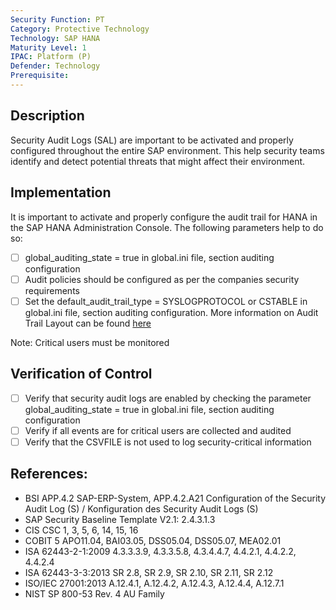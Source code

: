 ```yaml
---
Security Function: PT
Category: Protective Technology
Technology: SAP HANA
Maturity Level: 1
IPAC: Platform (P)
Defender: Technology
Prerequisite:
---
```


## Description

Security Audit Logs (SAL) are important to be activated and properly configured throughout the entire SAP environment. This help security teams identify and detect potential threats that might affect their environment.

## Implementation

It is important to activate and properly configure the audit trail for HANA in the SAP HANA Administration Console. The following parameters help to do so:

- [ ] global_auditing_state = true in global.ini file, section auditing configuration
- [ ] Audit policies should be configured as per the companies security requirements
- [ ] Set the default_audit_trail_type = SYSLOGPROTOCOL or CSTABLE in global.ini file, section auditing configuration. More information on Audit Trail Layout can be found [here](https://help.sap.com/viewer/b3ee5778bc2e4a089d3299b82ec762a7/2.0.03/en-US/0a57444d217649bf94a19c0b68b470cc.html)

Note: Critical users must be monitored

## Verification of Control

- [ ] Verify that security audit logs are enabled by checking the parameter global_auditing_state = true in global.ini file, section auditing configuration
- [ ] Verify if all events are for critical users are collected and audited
- [ ] Verify that the CSVFILE is not used to log security-critical information

## References:
- BSI APP.4.2 SAP-ERP-System, APP.4.2.A21 Configuration of the Security Audit Log (S) / Konfiguration des Security Audit Logs (S)
- SAP Security Baseline Template V2.1: 2.4.3.1.3
- CIS CSC 1, 3, 5, 6, 14, 15, 16
- COBIT 5 APO11.04, BAI03.05, DSS05.04, DSS05.07, MEA02.01
- ISA 62443-2-1:2009 4.3.3.3.9, 4.3.3.5.8, 4.3.4.4.7, 4.4.2.1, 4.4.2.2, 4.4.2.4
- ISA 62443-3-3:2013 SR 2.8, SR 2.9, SR 2.10, SR 2.11, SR 2.12
- ISO/IEC 27001:2013 A.12.4.1, A.12.4.2, A.12.4.3, A.12.4.4, A.12.7.1
- NIST SP 800-53 Rev. 4 AU Family
